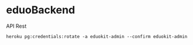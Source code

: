 # eduoBackend

API Rest

```
heroku pg:credentials:rotate -a eduokit-admin --confirm eduokit-admin
```
